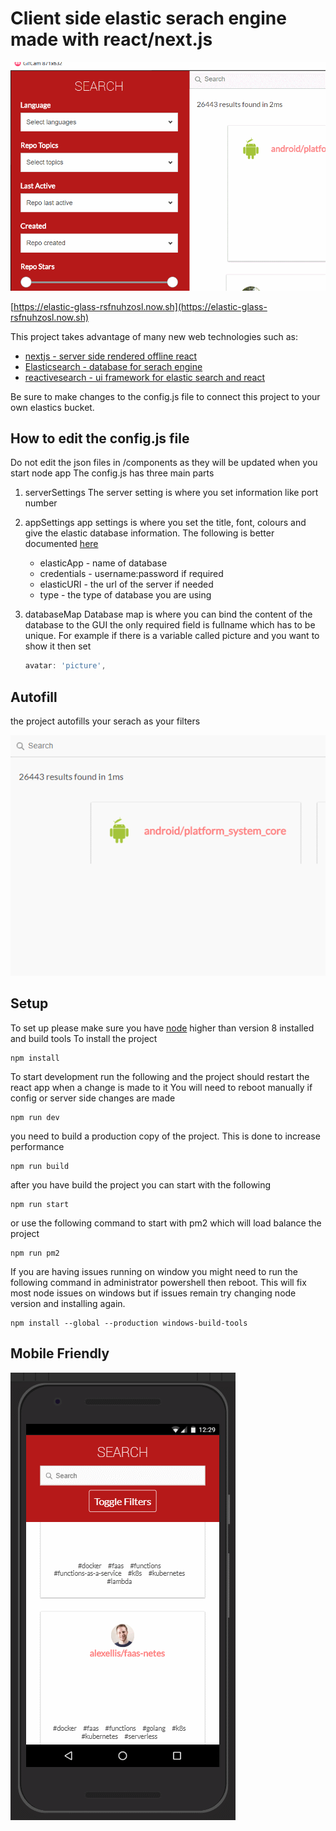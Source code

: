 # Client side elastic serach engine made with react/next.js
![demo](/image1.gif "Demo of serach filters")

[https://elastic-glass-rsfnuhzosl.now.sh](https://elastic-glass-rsfnuhzosl.now.sh)

This project takes advantage of many new web technologies such as:
* [nextjs - server side rendered offline react](https://nextjs.org/)
* [Elasticsearch - database for serach engine](https://www.elastic.co/)
* [reactivesearch - ui framework for elastic search and react](https://opensource.appbase.io/reactivesearch/)

Be sure to make changes to the config.js file to connect this project to your own elastics bucket.
## How to edit the config.js file
Do not edit the json files in /components as they will be updated when you start node app
The config.js has three main parts
1. serverSettings
  The server setting is where you set information like port number
2. appSettings
  app settings is where you set the title, font, colours and give the elastic database information.
  The following is better documented [here](https://opensource.appbase.io/reactive-manual/getting-started/reactivebase.html)
    * elasticApp - name of database
    * credentials - username:password if required
    * elasticURI - the url of the server if needed
    * type - the type of database you are using

3. databaseMap
    Database map is where you can bind the content of the database to the GUI
    the only required field is fullname which has to be unique.
    For example if there is a variable called picture  and you want to show it then set
    ```javascript
    avatar: 'picture',
    ```
## Autofill
the project autofills your serach as your filters

![autofill](/image3.gif "Autofill demo")
## Setup
To set up please make sure you have [node](https://nodejs.org/en/) higher than version 8 installed and build tools
To install the project
```
npm install
```
To start development run the following and the project should restart the react app when a change is made to it
You will need to reboot manually if config or server side changes are made
```
npm run dev
```
you need to build a production copy of the project. This is done to increase performance
```
npm run build
```
after you have build the project you can start with the following
```
npm run start
```
or use the following command to start with pm2 which will load balance the project
```
npm run pm2
```
If you are having issues running on window you might need to run the following command in administrator powershell then reboot. This will fix most node issues on windows but if issues remain try changing node version and installing again.
```
npm install --global --production windows-build-tools
```
## Mobile Friendly
![mobile](/image2.gif "Demo of serach filters on mobile")


